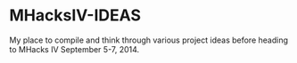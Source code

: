 MHacksIV-IDEAS
==============

My place to compile and think through various project ideas before heading to MHacks IV September 5-7, 2014. 